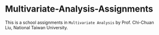 # Multivariate-Analysis-Assignments
This is a school assignments in `Multivariate Analysis` by Prof. Chi-Chuan Liu, National Taiwan University.